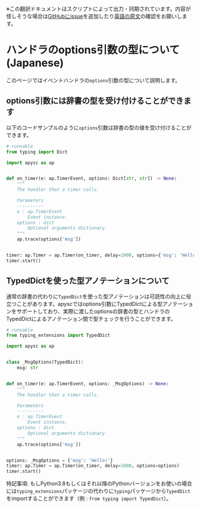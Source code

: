 <span class="inconspicuous-txt">※この翻訳ドキュメントはスクリプトによって出力・同期されています。内容が怪しそうな場合は<a href="https://github.com/simon-ritchie/apysc/issues" target="_blank">GitHubにissue</a>を追加したり[英語の原文](docs_src/source/about_handler_options_type.md)の確認をお願いします。</span>

# ハンドラのoptions引数の型について (Japanese)

このページではイベントハンドラの`options`引数の型について説明します。

## options引数には辞書の型を受け付けることができます

以下のコードサンプルのように`options`引数は辞書の型の値を受け付けることができます。

```py
# runnable
from typing import Dict

import apysc as ap


def on_timer(e: ap.TimerEvent, options: Dict[str, str]) -> None:
    """
    The handler that a timer calls.

    Parameters
    ----------
    e : ap.TimerEvent
        Event instance.
    options : dict
        Optional arguments dictionary.
    """
    ap.trace(options['msg'])


timer: ap.Timer = ap.Timer(on_timer, delay=1000, options={'msg': 'Hello!'})
timer.start()
```

## TypedDictを使った型アノテーションについて

通常の辞書の代わりに`TypedDict`を使った型アノテーションは可読性の向上に役立つことがあります。apyscではoptions引数にTypedDictによる型アノテーションをサポートしており、実際に渡したoptionsの辞書の型とハンドラのTypedDictによるアノテーション間で型チェックを行うことができます。

```py
# runnable
from typing_extensions import TypedDict

import apysc as ap


class _MsgOptions(TypedDict):
    msg: str


def on_timer(e: ap.TimerEvent, options: _MsgOptions) -> None:
    """
    The handler that a timer calls.

    Parameters
    ----------
    e : ap.TimerEvent
        Event instance.
    options : dict
        Optional arguments dictionary.
    """
    ap.trace(options['msg'])


options: _MsgOptions = {'msg': 'Hello!'}
timer: ap.Timer = ap.Timer(on_timer, delay=1000, options=options)
timer.start()
```

特記事項: もしPython3.8もしくはそれ以降のPythonバージョンをお使いの場合には`typing_extensions`パッケージの代わりに`typing`パッケージから`TypedDict`をimportすることができます（例 : `from typing import TypedDict`）。